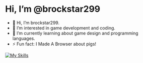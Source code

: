 # Hi, I’m @brockstar299

- 👋 Hi, I’m brockstar299.
- 👀 I’m interested in game development and coding.
- 🌱 I’m currently learning about game design and programming languages.
- ⚡ Fun fact: I Made A Browser about pigs!

[![My Skills](https://skillicons.dev/icons?i=js,html,css,cs,c#)](https://skillicons.dev)
